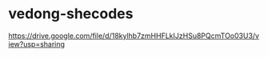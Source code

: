 # vedong-shecodes
https://drive.google.com/file/d/18kylhb7zmHHFLkIJzHSu8PQcmTOo03U3/view?usp=sharing
